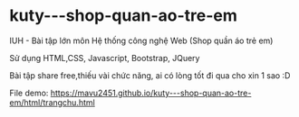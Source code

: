 # kuty---shop-quan-ao-tre-em
IUH - Bài tập lớn môn Hệ thống công nghệ Web (Shop quần áo trẻ em)

Sử dụng HTML,CSS, Javascript, Bootstrap, JQuery

Bài tập share free,thiếu vài chức năng, ai có lòng tốt đi qua cho xin 1 sao :D

File demo: https://mavu2451.github.io/kuty---shop-quan-ao-tre-em/html/trangchu.html
